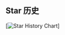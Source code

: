 ## Star 历史

[![Star History Chart](https://api.star-history.com/svg?repos=ddgksf2013/Cuttlefish&type=Date)]
